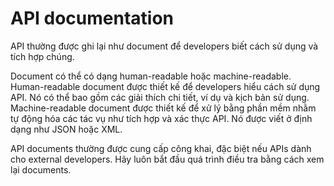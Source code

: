 # API documentation

API thường được ghi lại như document để developers biết cách sử dụng và tích hợp chúng.

Document có thể có dạng human-readable hoặc machine-readable. Human-readable document được thiết kế để developers hiểu cách sử dụng API. Nó có thể bao gồm các giải thích chi tiết, ví dụ và kịch bản sử dụng. Machine-readable document được thiết kế để xử lý bằng phần mềm nhằm tự động hóa các tác vụ như tích hợp và xác thực API. Nó được viết ở định dạng như JSON hoặc XML.

API documents thường được cung cấp công khai, đặc biệt nếu APIs dành cho external developers. Hãy luôn bắt đầu quá trình điều tra bằng cách xem lại documents.
